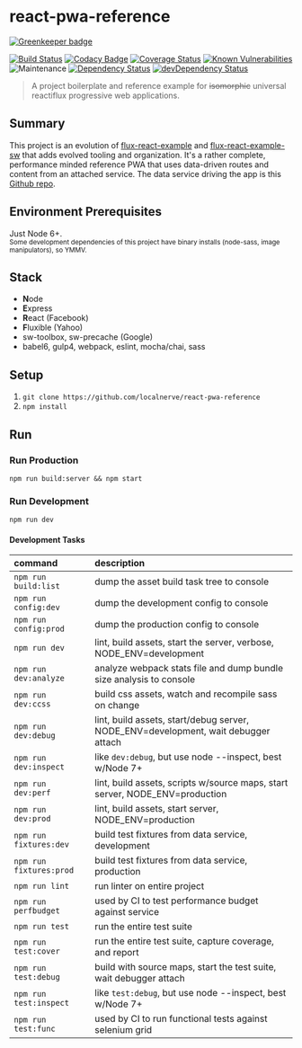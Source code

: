 # react-pwa-reference

[![Greenkeeper badge](https://badges.greenkeeper.io/localnerve/react-pwa-reference.svg)](https://greenkeeper.io/)

[![Build Status](https://secure.travis-ci.org/localnerve/react-pwa-reference.svg?branch=master)](http://travis-ci.org/localnerve/react-pwa-reference)
[![Codacy Badge](https://api.codacy.com/project/badge/Grade/f2f6921b42144bf78487753e2eb70cf5)](https://www.codacy.com/app/alex/react-pwa-reference?utm_source=github.com&amp;utm_medium=referral&amp;utm_content=localnerve/react-pwa-reference&amp;utm_campaign=Badge_Grade)
[![Coverage Status](https://coveralls.io/repos/github/localnerve/react-pwa-reference/badge.svg?branch=master)](https://coveralls.io/github/localnerve/react-pwa-reference?branch=master)
[![Known Vulnerabilities](https://snyk.io/test/github/localnerve/react-pwa-reference/badge.svg)](https://snyk.io/test/github/localnerve/react-pwa-reference)
![Maintenance](https://img.shields.io/maintenance/yes/2017.svg)
[![Dependency Status](https://david-dm.org/localnerve/react-pwa-reference.svg)](https://david-dm.org/localnerve/react-pwa-reference)
[![devDependency Status](https://david-dm.org/localnerve/react-pwa-reference/dev-status.svg)](https://david-dm.org/localnerve/react-pwa-reference#info=devDependencies)

> A project boilerplate and reference example for ~~isomorphic~~ universal reactiflux progressive web applications.

## Summary
This project is an evolution of [flux-react-example](https://github.com/localnerve/flux-react-example) and [flux-react-example-sw](https://github.com/localnerve/flux-react-example-sw) that adds evolved tooling and organization. It's a rather complete, performance minded reference PWA that uses data-driven routes and content from an attached service. The data service driving the app is this [Github repo](https://github.com/localnerve/fred).

## Environment Prerequisites
Just Node 6+.  
<small>Some development dependencies of this project have binary installs (node-sass, image manipulators), so YMMV.</small>

## Stack
* **N**ode
* **E**xpress
* **R**eact (Facebook)
* **F**luxible (Yahoo)
* sw-toolbox, sw-precache (Google)
* babel6, gulp4, webpack, eslint, mocha/chai, sass

## Setup
1. `git clone https://github.com/localnerve/react-pwa-reference`
2. `npm install`

## Run

### Run Production
  `npm run build:server && npm start`

### Run Development
  `npm run dev`

#### Development Tasks
| command | description |
| :--- | :--- |
| `npm run build:list` | dump the asset build task tree to console |
| `npm run config:dev` | dump the development config to console |
| `npm run config:prod` | dump the production config to console |
| `npm run dev` | lint, build assets, start the server, verbose, NODE_ENV=development |
| `npm run dev:analyze` | analyze webpack stats file and dump bundle size analysis to console |
| `npm run dev:ccss` | build css assets, watch and recompile sass on change |
| `npm run dev:debug` | lint, build assets, start/debug server, NODE_ENV=development, wait debugger attach |
| `npm run dev:inspect` | like `dev:debug`, but use node --inspect, best w/Node 7+ |
| `npm run dev:perf` | lint, build assets, scripts w/source maps, start server, NODE_ENV=production |
| `npm run dev:prod` | lint, build assets, start server, NODE_ENV=production |
| `npm run fixtures:dev` | build test fixtures from data service, development |
| `npm run fixtures:prod` | build test fixtures from data service, production |
| `npm run lint` | run linter on entire project |
| `npm run perfbudget` | used by CI to test performance budget against service |
| `npm run test` | run the entire test suite |
| `npm run test:cover` | run the entire test suite, capture coverage, and report |
| `npm run test:debug` | build with source maps, start the test suite, wait debugger attach |
| `npm run test:inspect` | like `test:debug`, but use node --inspect, best w/Node 7+ |
| `npm run test:func` | used by CI to run functional tests against selenium grid |
